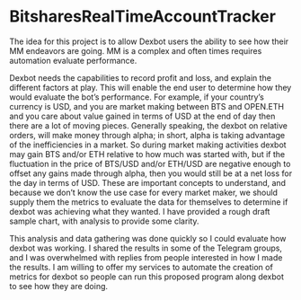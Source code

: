 # BitsharesRealTimeAccountTracker



The idea for this project is to allow Dexbot users the ability to see how their MM endeavors are going. MM is a complex  and often times requires automation evaluate performance. 

Dexbot needs the capabilities to record profit and loss, and explain the different factors at play. This will enable the end user to determine how they would evaluate the bot’s performance. For example, if your country’s currency is USD, and you are market making between BTS and OPEN.ETH and you care about value gained in terms of USD at the end of day then there are a lot of moving pieces. Generally speaking, the dexbot on relative orders, will make money through alpha; in short, alpha is taking advantage of the inefficiencies in a market. So during market making activities dexbot may gain BTS and/or ETH relative to how much was started with, but if the fluctuation in the price of BTS/USD and/or ETH/USD are negative enough to offset any gains made through alpha, then you would still be at a net loss for the day in terms of USD. These are important concepts to understand, and because we don’t know the use case for every market maker, we should supply them the metrics to evaluate the data for themselves to determine if dexbot was achieving what they wanted. I have provided a rough draft sample chart, with analysis to provide some clarity. 

 

This analysis and data gathering was done quickly so I could evaluate how dexbot was working. I shared the results in some of the Telegram groups, and I was overwhelmed with replies from people interested in how I made the results. I am willing to offer my services to automate the creation of metrics for dexbot so people can run this proposed program along dexbot to see how they are doing. 








